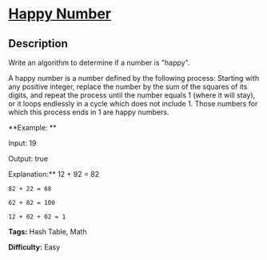 # [Happy Number][title]

## Description

Write an algorithm to determine if a number is "happy".

A happy number is a number defined by the following process: Starting with any
positive integer, replace the number by the sum of the squares of its digits,
and repeat the process until the number equals 1 (where it will stay), or it
loops endlessly in a cycle which does not include 1. Those numbers for which
this process ends in 1 are happy numbers.

**Example:  **

    
    

Input: 19

Output: true

Explanation:** 12 + 92 = 82

    82 + 22 = 68

    62 + 82 = 100

    12 + 02 + 02 = 1

    


**Tags:** Hash Table, Math

**Difficulty:** Easy

[title]: https://leetcode.com/problems/happy-number
